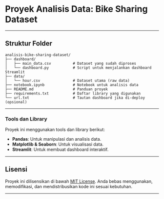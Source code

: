 # Proyek Analisis Data: Bike Sharing Dataset
---

## Struktur Folder
```
analisis-bike-sharing-dataset/
├── dashboard/
│   ├── main_data.csv          # Dataset yang sudah diproses
│   └── dashboard.py           # Script untuk menjalankan dashboard Streamlit
├── data/
│   └── hour.csv               # Dataset utama (raw data)
├── notebook.ipynb             # Notebook untuk analisis data
├── README.md                  # Panduan proyek
├── requirements.txt           # Daftar library yang digunakan
└── url.txt                    # Tautan dashboard jika di-deploy (opsional)
```

---

### Tools dan Library
Proyek ini menggunakan tools dan library berikut:
- **Pandas**: Untuk manipulasi dan analisis data.
- **Matplotlib & Seaborn**: Untuk visualisasi data.
- **Streamlit**: Untuk membuat dashboard interaktif.

---

## Lisensi
Proyek ini dilisensikan di bawah [MIT License](LICENSE). Anda bebas menggunakan, memodifikasi, dan mendistribusikan kode ini sesuai kebutuhan.

---
